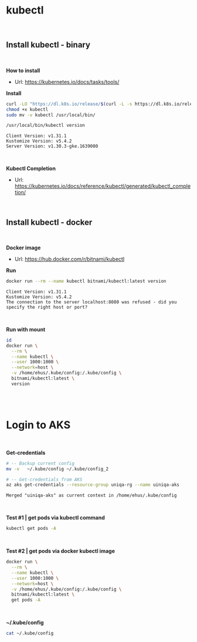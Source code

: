 # kubectl #
<br>

## Install kubectl - binary ##
<br>

**How to install**
- Url: https://kubernetes.io/docs/tasks/tools/

**Install**
```bash
curl -LO "https://dl.k8s.io/release/$(curl -L -s https://dl.k8s.io/release/stable.txt)/bin/linux/amd64/kubectl"
chmod +x kubectl
sudo mv -v kubectl /usr/local/bin/

/usr/local/bin/kubectl version
```
```
Client Version: v1.31.1
Kustomize Version: v5.4.2
Server Version: v1.30.3-gke.1639000
```
<br>

**Kubectl Completion**
- Url: https://kubernetes.io/docs/reference/kubectl/generated/kubectl_completion/
<br>


## Install kubectl - docker ##
<br>

**Docker image**
- Url: https://hub.docker.com/r/bitnami/kubectl

**Run**
```bash
docker run --rm --name kubectl bitnami/kubectl:latest version
```
```
Client Version: v1.31.1
Kustomize Version: v5.4.2
The connection to the server localhost:8080 was refused - did you specify the right host or port?
```
<br>


**Run with mount**
```bash
id
docker run \
  --rm \
  --name kubectl \
  --user 1000:1000 \
  --network=host \
  -v /home/ehus/.kube/config:/.kube/config \
  bitnami/kubectl:latest \
  version
```
<br>
<br>

# Login to AKS #
<br>

**Get-credentials**
```bash
# -- Backup current config
mv -v   ~/.kube/config ~/.kube/config_2

# -- Get-credentials from AKS
az aks get-credentials --resource-group uniqa-rg --name uiniqa-aks
```
```
Merged "uiniqa-aks" as current context in /home/ehus/.kube/config
```
<br>

**Test #1 | get pods via kubectl command**
```bash
kubectl get pods -A
```
<br>

**Test #2 | get pods via docker kubectl image**
```bash
docker run \
  --rm \
  --name kubectl \
  --user 1000:1000 \
  --network=host \
  -v /home/ehus/.kube/config:/.kube/config \
  bitnami/kubectl:latest \
  get pods -A
```
<br>

**~/.kube/config**
```bash
cat ~/.kube/config
```
<br>
